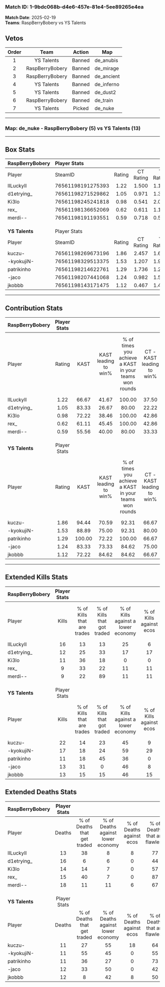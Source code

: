 ### Match ID: 1-9bdc068b-d4e6-457e-81e4-5ee89265e4ea  
**Match Date**: 2025-02-19  
**Teams**: RaspBerryBobery vs YS Talents  

## Vetos  

| Order | Team | Action | Map |
| :---: | :--: | :----: | --- |
| 1 | YS Talents | Banned | de_anubis |
| 2 | RaspBerryBobery | Banned | de_mirage |
| 3 | RaspBerryBobery | Banned | de_ancient |
| 4 | YS Talents | Banned | de_inferno |
| 5 | YS Talents | Banned | de_dust2 |
| 6 | RaspBerryBobery | Banned | de_train |
| 7 | YS Talents | Picked | de_nuke |

---  

### **Map**: de_nuke - RaspBerryBobery (5) vs YS Talents (13)  
---  

## Box Stats  

| **RaspBerryBobery** | Player Stats      |        |           |          |        |       |       |         |        |      |     |
| :- | :- | :-: | :-: | :-: | :-: | :-: | :-: | :-: | :-: | :-: | :-: |
| Player              | SteamID           | Rating | CT Rating | T Rating |  KAST  |  ADR  | Kills | Assists | Deaths | K/D  | HS% |
| lILuckyIl           | 76561198191275393 |  1.22  |   1.500   |  1.113   | 66.67  | 87.7  |  16   |    2    |   13   | 1.23 | 25  |
| d1etrying_          | 76561198271529862 |  1.05  |   0.971   |  1.307   | 83.33  | 79.2  |  12   |    5    |   16   | 0.75 | 50  |
| Ki3lo               | 76561198245241818 |  0.98  |   0.541   |  2.037   | 72.22  | 79.2  |  11   |    4    |   14   | 0.79 | 63  |
| rex_                | 76561198136652069 |  0.62  |   0.611   |  1.180   | 61.11  | 38.0  |   9   |    1    |   15   | 0.60 | 77  |
| merdi--             | 76561198191193551 |  0.59  |   0.718   |  0.529   | 55.56  | 64.3  |   9   |    4    |   18   | 0.50 | 77  |
|                     |                   |        |           |          |        |       |       |         |        |      |     |
|                     |                   |        |           |          |        |       |       |         |        |      |     |
|                     |                   |        |           |          |        |       |       |         |        |      |     |
| **YS Talents**      | Player Stats      |        |           |          |        |       |       |         |        |      |     |
| Player              | SteamID           | Rating | CT Rating | T Rating |  KAST  |  ADR  | Kills | Assists | Deaths | K/D  | HS% |
| kuczu-              | 76561198269673196 |  1.86  |   2.457   |  1.689   | 94.44  | 111.7 |  22   |    3    |   11   | 2.00 | 59  |
| -kyokujiN-          | 76561198329513375 |  1.53  |   1.207   |  1.965   | 88.89  | 97.4  |  17   |    4    |   11   | 1.55 | 52  |
| patrikinho          | 76561198214622761 |  1.29  |   1.736   |  1.239   | 100.00 | 78.8  |  11   |    7    |   11   | 1.00 | 81  |
| -jaco               | 76561198207441068 |  1.24  |   0.982   |  1.556   | 83.33  | 81.4  |  13   |    8    |   12   | 1.08 | 61  |
| jkobbb              | 76561198143171475 |  1.12  |   0.467   |  1.489   | 72.22  | 74.7  |  13   |    4    |   12   | 1.08 | 76  |
---  

## Contribution Stats  

| **RaspBerryBobery** | Player Stats |        |                      |                                                        |                           |                                                             |                          |                                                            |
| :- | :-: | :-: | :-: | :-: | :-: | :-: | :-: | :-: |
| Player              |    Rating    |  KAST  | KAST leading to win% | % of times you achieve a KAST in your teams won rounds | CT - KAST leading to win% | CT - % of times you achieve a KAST in your teams won rounds | T - KAST leading to win% | T - % of times you achieve a KAST in your teams won rounds |
| lILuckyIl           |     1.22     | 66.67  |        41.67         |                         100.00                         |           37.50           |                           100.00                            |          50.00           |                           100.00                           |
| d1etrying_          |     1.05     | 83.33  |        26.67         |                         80.00                          |           22.22           |                            66.67                            |          33.33           |                           100.00                           |
| Ki3lo               |     0.98     | 72.22  |        38.46         |                         100.00                         |           42.86           |                           100.00                            |          33.33           |                           100.00                           |
| rex_                |     0.62     | 61.11  |        45.45         |                         100.00                         |           42.86           |                           100.00                            |          50.00           |                           100.00                           |
| merdi--             |     0.59     | 55.56  |        40.00         |                         80.00                          |           33.33           |                            66.67                            |          50.00           |                           100.00                           |
|                     |              |        |                      |                                                        |                           |                                                             |                          |                                                            |
|                     |              |        |                      |                                                        |                           |                                                             |                          |                                                            |
|                     |              |        |                      |                                                        |                           |                                                             |                          |                                                            |
| **YS Talents**      | Player Stats |        |                      |                                                        |                           |                                                             |                          |                                                            |
| Player              |    Rating    |  KAST  | KAST leading to win% | % of times you achieve a KAST in your teams won rounds | CT - KAST leading to win% | CT - % of times you achieve a KAST in your teams won rounds | T - KAST leading to win% | T - % of times you achieve a KAST in your teams won rounds |
| kuczu-              |     1.86     | 94.44  |        70.59         |                         92.31                          |           66.67           |                           100.00                            |          72.73           |                           88.89                            |
| -kyokujiN-          |     1.53     | 88.89  |        75.00         |                         92.31                          |           80.00           |                           100.00                            |          72.73           |                           88.89                            |
| patrikinho          |     1.29     | 100.00 |        72.22         |                         100.00                         |           66.67           |                           100.00                            |          75.00           |                           100.00                           |
| -jaco               |     1.24     | 83.33  |        73.33         |                         84.62                          |           75.00           |                            75.00                            |          72.73           |                           88.89                            |
| jkobbb              |     1.12     | 72.22  |        84.62         |                         84.62                          |           66.67           |                            50.00                            |          90.00           |                           100.00                           |
---  

## Extended Kills Stats  

| **RaspBerryBobery** | Player Stats |                            |                            |                                    |                         |                              |                                 |                                       |                    |           |
| :- | :-: | :-: | :-: | :-: | :-: | :-: | :-: | :-: | :-: | :-: |
| Player              |    Kills     | % of Kills that are trades | % of Kills that got traded | % of Kills against a lower economy | % of Kills against ecos | % of Kills that are flawless | % of Kills that are close duels | % of Kills that are assisted by flash | Pistol Round Kills | AWP Kills |
| lILuckyIl           |      16      |             13             |             13             |                 25                 |            6            |              50              |                0                |                   0                   |         8          |     0     |
| d1etrying_          |      12      |             25             |             33             |                 17                 |           17            |              50              |                0                |                   0                   |         0          |     0     |
| Ki3lo               |      11      |             36             |             18             |                 0                  |            0            |              55              |                0                |                   9                   |         0          |     2     |
| rex_                |      9       |             33             |             22             |                 11                 |           11            |              67              |                0                |                   0                   |         0          |     2     |
| merdi--             |      9       |             22             |             89             |                 11                 |           11            |              67              |               11                |                   0                   |         0          |     0     |
|                     |              |                            |                            |                                    |                         |                              |                                 |                                       |                    |           |
|                     |              |                            |                            |                                    |                         |                              |                                 |                                       |                    |           |
|                     |              |                            |                            |                                    |                         |                              |                                 |                                       |                    |           |
| **YS Talents**      | Player Stats |                            |                            |                                    |                         |                              |                                 |                                       |                    |           |
| Player              |    Kills     | % of Kills that are trades | % of Kills that got traded | % of Kills against a lower economy | % of Kills against ecos | % of Kills that are flawless | % of Kills that are close duels | % of Kills that are assisted by flash | Pistol Round Kills | AWP Kills |
| kuczu-              |      22      |             14             |             23             |                 45                 |            9            |              73              |                9                |                   0                   |         1          |     3     |
| -kyokujiN-          |      17      |             18             |             24             |                 59                 |           29            |              59              |                6                |                   6                   |         0          |     1     |
| patrikinho          |      11      |             18             |             45             |                 36                 |            0            |              82              |                9                |                   0                   |         0          |     4     |
| -jaco               |      13      |             31             |             0              |                 46                 |            8            |              62              |                8                |                   8                   |         0          |     2     |
| jkobbb              |      13      |             15             |             15             |                 46                 |           15            |              54              |                8                |                   0                   |         2          |     0     |
## Extended Deaths Stats  

| **RaspBerryBobery** | Player Stats |                             |                                   |                          |                               |                            |                           |               |
| :- | :-: | :-: | :-: | :-: | :-: | :-: | :-: | :-: |
| Player              |    Deaths    | % of Deaths that get traded | % of Deaths against lower economy | % of Deaths against ecos | % of Deaths that are flawless | % of Deaths that are close | % of Deaths while blinded | Deaths to AWP |
| lILuckyIl           |      13      |             38              |                 8                 |            8             |              77               |             15             |             0             |       1       |
| d1etrying_          |      16      |              6              |                 6                 |            0             |              44               |             6              |             0             |       0       |
| Ki3lo               |      14      |             14              |                 7                 |            0             |              57               |             14             |             7             |       0       |
| rex_                |      15      |             40              |                 7                 |            0             |              87               |             7              |             7             |       0       |
| merdi--             |      18      |             11              |                11                 |            6             |              67               |             0              |             0             |       2       |
|                     |              |                             |                                   |                          |                               |                            |                           |               |
|                     |              |                             |                                   |                          |                               |                            |                           |               |
|                     |              |                             |                                   |                          |                               |                            |                           |               |
| **YS Talents**      | Player Stats |                             |                                   |                          |                               |                            |                           |               |
| Player              |    Deaths    | % of Deaths that get traded | % of Deaths against lower economy | % of Deaths against ecos | % of Deaths that are flawless | % of Deaths that are close | % of Deaths while blinded | Deaths to AWP |
| kuczu-              |      11      |             27              |                55                 |            18            |              64               |             9              |             0             |       1       |
| -kyokujiN-          |      11      |             55              |                45                 |            0             |              55               |             0              |             0             |       0       |
| patrikinho          |      11      |             36              |                27                 |            0             |              73               |             0              |             0             |       3       |
| -jaco               |      12      |             33              |                50                 |            0             |              42               |             0              |             0             |       2       |
| jkobbb              |      12      |              8              |                42                 |            8             |              50               |             0              |             8             |       2       |
